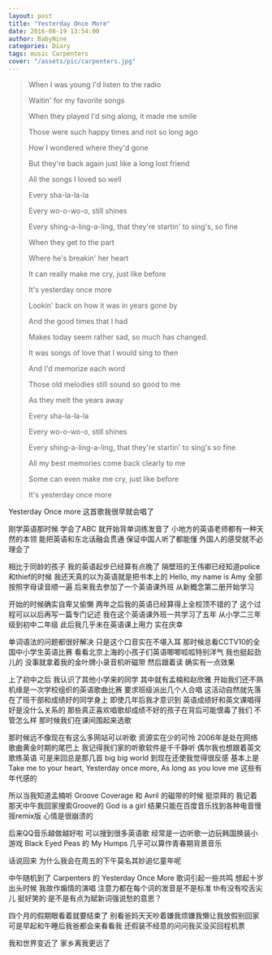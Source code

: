 ```yaml
---
layout: post
title: "Yesterday Once More"
date: 2016-08-19 13:54:00
author: BabyNine
categories: Diary
tags: music Carpenters
cover: "/assets/pic/carpenters.jpg"
---
```


> When I was young I'd listen to the radio
> 
> Waitin' for my favorite songs
> 
> When they played I'd sing along, it made me smile
> 
> Those were such happy times and not so long ago
> 
> How I wondered where they'd gone
> 
> But they're back again just like a long lost friend
> 
> All the songs I loved so well
> 
> Every sha-la-la-la
> 
> Every wo-o-wo-o, still shines
> 
> Every shing-a-ling-a-ling, that they're startin' to sing's, so fine
> 
> When they get to the part
> 
> Where he's breakin' her heart
> 
> It can really make me cry, just like before
> 
> It's yesterday once more
> 
> Lookin' back on how it was in years gone by
> 
> And the good times that I had
> 
> Makes today seem rather sad, so much has changed.
> 
> It was songs of love that I would sing to then
> 
> And I'd memorize each word
> 
> Those old melodies still sound so good to me
> 
> As they melt the years away
> 
> Every sha-la-la-la
> 
> Every wo-o-wo-o, still shines
> 
> Every shing-a-ling-a-ling, that they're startin' to sing's so fine
> 
> All my best memories come back clearly to me
> 
> Some can even make me cry, just like before
> 
> It's yesterday once more
> 

Yesterday Once more 这首歌我很早就会唱了

刚学英语那时候 学会了ABC 就开始背单词练发音了 小地方的英语老师都有一种天然的本领 能把英语和东北话融会贯通 保证中国人听了都能懂 外国人的感受就不必理会了

相比于同龄的孩子 我的英语起步已经算有点晚了 隔壁班的王伟卿已经知道police和thief的时候 我还天真的以为英语就是把书本上的 Hello, my name is Amy 全部按照字母读音顺一遍 后来我去参加了一个英语课外班 从新概念第二册开始学习

开始的时候确实自卑又偷懒 两年之后我的英语已经算得上全校顶不错的了 这个过程可以以后再写一篇专门记述 我在这个英语课外班一共学习了五年 从小学二三年级到初中二年级 此后我几乎未在英语课上用力 实在庆幸

单词语法的问题都很好解决 只是这个口音实在不堪入耳 那时候总看CCTV10的全国中小学生英语比赛 看看北京上海的小孩子们英语唧唧呱呱特别洋气 我也挺起劲儿的 没事就拿着我的金叶牌小录音机听磁带 然后跟着读 确实有一点效果

上了初中之后 我认识了其他小学来的同学 其中就有孟楠和赵欣雅 开始我们还不熟 机缘是一次学校组织的英语歌曲比赛 要求班级派出几个人合唱 这活动自然就先落在了班干部和成绩好的同学身上 即使几年后我才意识到 英语成绩好和英文课唱得好是没什么关系的 那些真正喜欢唱歌却成绩不好的孩子在背后可能恨毒了我们 不管怎么样 那时候我们在课间围起来选歌

那时候远不像现在有这么多网站可以听歌 资源实在少的可怜 2006年是处在网络歌曲黄金时期的尾巴上 我记得我们家的听歌软件是千千静听 偶尔我也想跟着英文歌练英语 可是来回总是那几首 big big world 到现在还使我觉得很反感 基本上是Take me to your heart, Yesterday once more, As long as you love me 这些有年代感的

所以当我知道孟楠听 Groove Coverage 和 Avril 的磁带的时候 挺崇拜的 我记着那天中午我回家搜索Groove的 God is a girl 结果只能在百度音乐找到各种电音慢摇remix版 心情是很崩溃的

后来QQ音乐越做越好啦 可以搜到很多英语歌 经常是一边听歌一边玩韩国换装小游戏 Black Eyed Peas 的 My Humps 几乎可以算作青春期背景音乐

话说回来 为什么我会在周五的下午莫名其妙追忆童年呢

中午随机到了 Carpenters 的 Yesterday Once More 歌词引起一些共鸣 想起十岁出头时候 我故作煽情的演唱 注意力都在每个词的发音是不是标准 th有没有咬舌尖儿 挺好笑的 是不是有点为赋新词强说愁的意思？

四个月的假期眼看着就要结束了 别看爸妈天天吵着嫌我烦嫌我懒让我放假别回家 可是早起和午睡后我爸都会来看看我 还假装不经意的问问我买没买回程机票

我和世界变近了 家乡离我更远了

